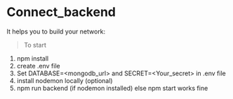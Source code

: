 # Connect_backend
It helps you to build your network:
>To start
1. npm install
2. create .env file
3. Set DATABASE=<mongodb_url> and SECRET=<Your_secret> in .env file
4. install nodemon locally (optional)
5. npm run backend (if nodemon installed) else npm start works fine

